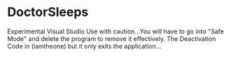 # DoctorSleeps
Experimental Visual Studio
Use with caution...You will have to go into "Safe Mode" and delete the program to remove it effectively.
The Deactivation Code in (iamtheone) but it only exits the application...
